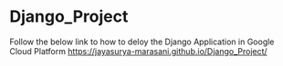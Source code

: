# Django_Project

Follow the below link to how to deloy the Django Application in Google Cloud Platform
https://jayasurya-marasani.github.io/Django_Project/
